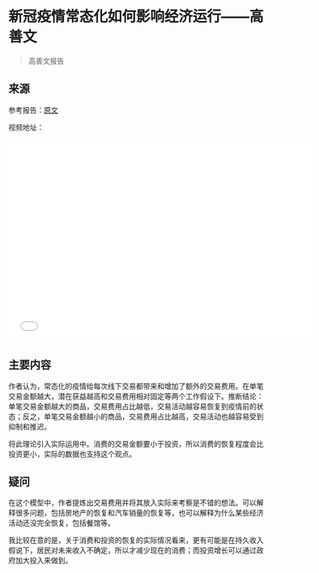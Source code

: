 # 新冠疫情常态化如何影响经济运行——高善文

> 高善文报告

## 来源

参考报告：[原文](addfile\新冠疫情常态化如何影响经济运行.pdf)

视频地址：

<iframe height="400" width="600" src="//player.bilibili.com/player.html?aid=583389748&bvid=BV1Wz4y197Zi&cid=199178647&page=1" scrolling="no" border="0" frameborder="no" framespacing="0" allowfullscreen="true"> </iframe>



## 主要内容

作者认为，常态化的疫情给每次线下交易都带来和增加了额外的交易费用。在单笔交易金额越大，潜在获益越高和交易费用相对固定等两个工作假设下。推断结论：单笔交易金额越大的商品，交易费用占比越低，交易活动越容易恢复到疫情前的状态；反之，单笔交易金额越小的商品，交易费用占比越高，交易活动也越容易受到抑制和推迟。 

将此理论引入实际运用中。消费的交易金额要小于投资，所以消费的恢复程度会比投资更小，实际的数据也支持这个观点。



## 疑问

在这个模型中，作者提炼出交易费用并将其放入实际来考察是不错的想法。可以解释很多问题，包括房地产的恢复和汽车销量的恢复等，也可以解释为什么某些经济活动还没完全恢复，包括餐馆等。

我比较在意的是，关于消费和投资的恢复的实际情况看来，更有可能是在持久收入假说下，居民对未来收入不确定，所以才减少现在的消费；而投资增长可以通过政府加大投入来做到。